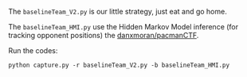 The `baselineTeam_V2.py` is our little strategy, just eat and go home.

The `baselineTeam_HMI.py` use the Hidden Markov Model inference (for tracking opponent positions) the [danxmoran/pacmanCTF](https://github.com/danxmoran/pacmanCTF).

Run the codes:

``` vi
python capture.py -r baselineTeam_V2.py -b baselineTeam_HMI.py
```

